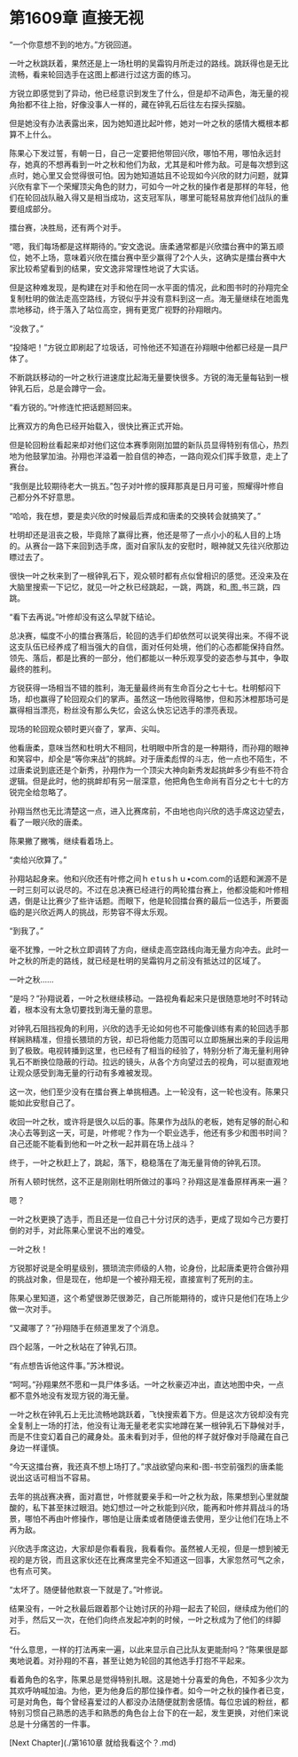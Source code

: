 # 第1609章 直接无视

“一个你意想不到的地方。”方锐回道。

一叶之秋跳跃着，果然还是上一场杜明的吴霜钩月所走过的路线。跳跃得也是无比流畅，看来轮回选手在这图上都进行过这方面的练习。

方锐立即感觉到了异动，他已经意识到发生了什么，但是却不动声色，海无量的视角抬都不往上抬，好像没事人一样的，藏在钟乳石后往左右探头探脑。

但是她没有办法表露出来，因为她知道比起叶修，她对一叶之秋的感情大概根本都算不上什么。

陈果心下发过誓，有朝一日，自己一定要把他带回兴欣，哪怕不用，哪怕永远封存，她真的不想再看到一叶之秋和他们为敌，尤其是和叶修为敌。可是每次想到这点时，她心里又会觉得很可怕。因为她知道姑且不论现如今兴欣的财力问题，就算兴欣有拿下一个荣耀顶尖角色的财力，可如今一叶之秋的操作者是那样的年轻，他们在轮回战队融入得又是相当成功，这支冠军队，哪里可能轻易放弃他们战队的重要组成部分。

擂台赛，决胜局，还有两个对手。

“嗯，我们每场都是这样期待的。”安文逸说。唐柔通常都是兴欣擂台赛中的第五顺位，她不上场，意味着兴欣在擂台赛中至少赢得了2个人头，这确实是擂台赛中大家比较希望看到的结果，安文逸非常理性地说了大实话。

但是这种难发现，是构建在对手和他在同一水平面的情况，此和图书时的孙翔完全复制杜明的做法走高空路线，方锐似乎并没有意料到这一点。海无量继续在地面鬼祟地移动，终于落入了站位高空，拥有更宽广视野的孙翔眼内。

“没救了。”

“投降吧！”方锐立即刷起了垃圾话，可怜他还不知道在孙翔眼中他都已经是一具尸体了。

不断跳跃移动的一叶之秋行进速度比起海无量要快很多。方锐的海无量每钻到一根钟乳石后，总是会蹲守一会。

“看方锐的。”叶修连忙把话题掰回来。

比赛双方的角色已经开始载入，很快比赛正式开始。

但是轮回粉丝看起来却对他们这位本赛季刚刚加盟的新队员显得特别有信心，热烈地为他鼓掌加油。孙翔也洋溢着一脸自信的神态，一路向观众们挥手致意，走上了赛台。

“我倒是比较期待老大一挑五。”包子对叶修的膜拜那真是日月可鉴，照耀得叶修自己都分外不好意思。

“哈哈，我在想，要是卖兴欣的时候最后弄成和唐柔的交换转会就搞笑了。”

杜明却还是沮丧之极，毕竟除了赢得比赛，他还是带了一点小小的私人目的上场的。从赛台一路下来回到选手席，面对自家队友的安慰时，眼神就又先往兴欣那边瞟过去了。

很快一叶之秋来到了一根钟乳石下，观众顿时都有点似曾相识的感觉。还没来及在大脑里搜索一下记忆，就见一叶之秋已经跳起，一跳，两跳，和_图_书三跳，四跳。

“看下去再说。”叶修却没有这么早就下结论。

总决赛，幅度不小的擂台赛落后，轮回的选手们却依然可以说笑得出来。不得不说这支队伍已经养成了相当强大的自信，面对任何处境，他们的心态都能保持自然。领先、落后，都是比赛的一部分，他们都能以一种乐观享受的姿态参与其中，争取最终的胜利。

方锐获得一场相当不错的胜利，海无量最终尚有生命百分之七十七。杜明郁闷下场，却也赢得了轮回观众们的掌声。虽然这一场他败得略惨，但和苏沐橙那场可是赢得相当漂亮，粉丝没有那么失忆，会这么快忘记选手的漂亮表现。

现场的轮回观众顿时更兴奋了，掌声、尖叫。

他看唐柔，意味当然和杜明大不相同，杜明眼中所含的是一种期待，而孙翔的眼神和笑容中，却全是“等你来战”的挑衅。对于唐柔彪悍的斗志，他一点也不陌生，不过唐柔说到底还是个新秀，孙翔作为一个顶尖大神向新秀发起挑衅多少有些不符合逻辑。但是此时，他的挑衅却有另一层深意，他把角色生命尚有百分之七十七的方锐完全给忽略了。

孙翔当然也无比清楚这一点，进入比赛席前，不由地也向兴欣的选手席这边望去，看了一眼兴欣的唐柔。

陈果撇了撇嘴，继续看着场上。

“卖给兴欣算了。”

孙翔站起身来。他和兴欣还有叶修之间ｈｅtｕsｈｕ•com.com的话题和渊源不是一时三刻可以说尽的。不过在总决赛已经进行的两轮擂台赛上，他都没能和叶修相遇，倒是让比赛少了些许话题。而眼下，他是轮回擂台赛的最后一位选手，所要面临的是兴欣近两人的挑战，形势容不得太乐观。

“到我了。”

毫不犹豫，一叶之秋立即调转了方向，继续走高空路线向海无量方向冲去。此时一叶之秋的所走的路线，就已经是杜明的吴霜钩月之前没有抵达过的区域了。

一叶之秋……

“是吗？”孙翔说着，一叶之秋继续移动。一路视角看起来只是很随意地时不时转动着，根本没有太急切要找到海无量的意思。

对钟乳石阻挡视角的利用，兴欣的选手无论如何也不可能像训练有素的轮回选手那样娴熟精准，但擅长猥琐的方锐，却已将他能力范围可以立即施展出来的手段运用到了极致。电视转播到这里，也已经有了相当的经验了，特别分析了海无量利用钟乳石不断换位隐蔽的行动。拉远的镜头，从各个方向望过去的视角，可以挺直观地让观众感受到海无量的行动有多难被发现。

这一次，他们至少没有在擂台赛上单挑相遇。上一轮没有，这一轮也没有。陈果只能如此安慰自己了。

收回一叶之秋，或许将是很久以后的事。陈果作为战队的老板，她有足够的耐心和决心去等到这一天，可是，叶修呢？作为一个职业选手，他还有多少和图书时间？自己还能不能看到他和一叶之秋一起并肩在场上战斗？

终于，一叶之秋赶上了，跳起，落下，稳稳落在了海无量背倚的钟乳石顶。

所有人顿时恍然，这不正是刚刚杜明所做过的事吗？孙翔这是准备原样再来一遍？

嗯？

一叶之秋更换了选手，而且还是一位自己十分讨厌的选手，更成了现如今己方要打倒的对手，对此陈果心里说不出的难受。

一叶之秋！

方锐那好说是全明星级别，猥琐流宗师级的人物，论身份，比起唐柔更符合做孙翔的挑战对象，但是现在，他却是一个被孙翔无视，直接宣判了死刑的主。

陈果心里知道，这个希望很渺茫很渺茫，自己所能期待的，或许只是他们在场上少做一次对手。

“又藏哪了？”孙翔随手在频道里发了个消息。

四个起落，一叶之秋站在了钟乳石顶。

“有点想告诉他这件事。”苏沐橙说。

“呵呵。”孙翔果然不愿和一具尸体多话。一叶之秋豪迈冲出，直达地图中央，一点都不意外地没有发现方锐的海无量。

一叶之秋在钟乳石上无比流畅地跳跃着，飞快搜索着下方。但是这次方锐却没有完全复制上一场的打法，他没有让海无量老老实实地蹲在某一根钟乳石下静候对手，而是不住变幻着自己的藏身处。虽未看到对手，但他的样子就好像对手隐藏在自己身边一样谨慎。

“今天这擂台赛，我还真不想上场打了。”求战欲望向来和-图-书空前强烈的唐柔能说出这话可相当不容易。

去年的挑战赛决赛，面对嘉世，叶修就要亲手和一叶之秋为敌，陈果想到心里就酸酸的，私下甚至抹过眼泪。她幻想过一叶之秋能到兴欣，能再和叶修并肩战斗的场景，哪怕不再由叶修操作，哪怕是让唐柔或者随便谁去使用，至少让他们在场上不再为敌。

兴欣选手席这边，大家却是你看看我，我看看你。虽然被人无视，但是一想到被无视的是方锐，而且这家伙还在比赛席里完全不知道这一回事，大家忽然可气之余，也有点可笑。

“太坏了。随便替他默哀一下就是了。”叶修说。

结果没有，一叶之秋最后跟着那个让她讨厌的孙翔一起去了轮回，继续成为他们的对手，然后又一次，在他们向终点发起冲刺的时候，一叶之秋成为了他们的绊脚石。

“什么意思，一样的打法再来一遍，以此来显示自己比队友更能耐吗？”陈果很是鄙夷地说着。对孙翔的不喜，甚至让她为轮回的其他选手打抱不平起来。

看着角色的名字，陈果总是觉得特别扎眼。这是她十分喜爱的角色，不知多少次为其欢呼呐喊加油。为他，更为他身后的那位操作者。如今一叶之秋的操作者已变，可是对角色，每个曾经喜爱过的人都没办法随便就割舍感情。每位忠诚的粉丝，都特别习惯自己熟悉的选手和熟悉的角色台上台下的在一起，发生更换，对他们来说总是十分痛苦的一件事。



[Next Chapter](./第1610章 就给我看这个？.md)